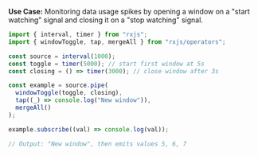 **Use Case:** Monitoring data usage spikes by opening a window on a "start watching" signal and closing it on a "stop watching" signal.

```typescript
import { interval, timer } from "rxjs";
import { windowToggle, tap, mergeAll } from "rxjs/operators";

const source = interval(1000);
const toggle = timer(5000); // start first window at 5s
const closing = () => timer(3000); // close window after 3s

const example = source.pipe(
  windowToggle(toggle, closing),
  tap((_) => console.log("New window")),
  mergeAll()
);

example.subscribe((val) => console.log(val));

// Output: "New window", then emits values 5, 6, 7
```
